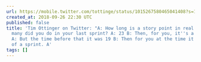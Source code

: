 ```yaml
---
url: https://mobile.twitter.com/tottinge/status/1015267580465041408?s=12
created_at: 2018-09-26 22:30 UTC
published: false
title: 'Tim Ottinger on Twitter: "A: How long is a story point in real time? B: How
  many did you do in your last sprint? A: 23 B: Then, for you, it''s a 23rd of a sprint
  A: But the time before that it was 19 B: Then for you at the time it was 1/19th
  of a sprint. A'
tags: []
---
```



